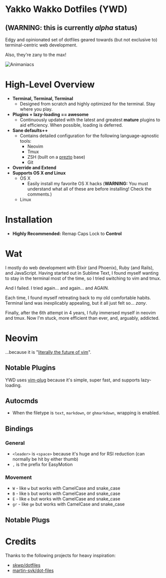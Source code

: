 # Yakko Wakko Dotfiles (YWD)

## **(WARNING: this is currently *alpha* status)**

Edgy and opinionated set of dotfiles geared towards (but not exclusive to) terminal-centric web development.

Also, they're zany to the max!

  ![Animaniacs](http://facto-personal.s3.amazonaws.com/github/animaniacs.gif)

# High-Level Overview

* **Terminal, Terminal, Terminal**
    * Designed from scratch and highly optimized for the terminal. Stay where you play.
* **Plugins + lazy-loading == awesome**
    * Continuously updated with the latest and greatest **mature** plugins to aid efficiency. When possible, loading is deferred.
* **Sane defaults++**
    * Contains detailed configuration for the following language-agnostic tools:
        * Neovim
        * Tmux
        * ZSH (built on a [prezto](http://github.com/sorin-ionescu/prezto) base)
        * Git
* **Override and Extend**
* **Supports OS X *and* Linux**
    * OS X
        * Easily install my favorite OS X hacks (**WARNING:** You must understand what all of these are before installing! Check the comments.)
    * Linux

# Installation

* **Highly Recommended:** Remap Caps Lock to **Control**

# Wat

I mostly do web development with Elixir (and Phoenix), Ruby (and Rails), and JavaScript. Having started out in Sublime Text, I found myself wanting to stay in the terminal most of the time, so I tried switching to vim and tmux.

And I failed. I tried again... and again... and AGAIN.

Each time, I found myself retreating back to my old comfortable habits. Terminal land was inexplicably appealing, but it all just felt so... *zany*.

Finally, after the 6th attempt in 4 years, I fully immersed myself in neovim and tmux. Now I'm stuck, more efficient than ever, and, arguably, addicted.

# Neovim

...because it is "[literally the future of vim](https://neovim.io/)".

## Notable Plugins

YWD uses [vim-plug](https://github.com/junegunn/vim-plug) because it's simple, super fast, and supports lazy-loading.

## Autocmds

* When the filetype is `text`, `markdown`, or `ghmarkdown`, wrapping is enabled.

## Bindings

### General

* `<leader>` is `<space>` because it's huge and for RSI reduction (can normally be hit by either thumb)
* `,` is the prefix for EasyMotion

### Movement

* `W` - like `w` but works with CamelCase and snake_case
* `B` - like `b` but works with CamelCase and snake_case
* `E` - like `e` but works with CamelCase and snake_case
* `gr` - like `ge` but works with CamelCase and snake_case

## Notable Plugs

# Credits

Thanks to the following projects for heavy inspiration:

* [skwp/dotfiles](https://github.com/skwp/dotfiles)
* [martin-svk/dot-files](http://github.com/martin-svk/dot-files)
